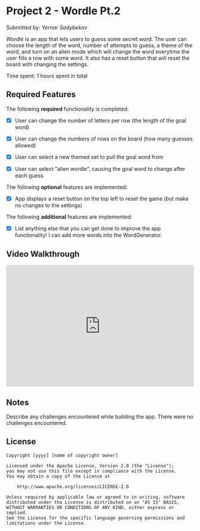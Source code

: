 # Project 2 - Wordle Pt.2

Submitted by: *Yernar Sadybekov*

*Wordle* is an app that lets users to guess some secret word. The user can choose the length of the word, number of attempts to guess, a theme of the word, and turn on an alien mode which will change the word everytime the user fills a row with some word. It also has a reset button that will reset the board with changing the settings.

Time spent: *1* hours spent in total

## Required Features

The following **required** functionality is completed:

- [x] User can change the number of letters per row (the length of the goal word)
- [x] User can change the numbers of rows on the board (how many guesses allowed)
- [x] User can select a new themed set to pull the goal word from
- [x] User can select "alien wordle", causing the goal word to change after each guess


The following **optional** features are implemented:

- [x] App displays a reset button on the top left to reset the game (but make no changes to the settings)

The following **additional** features are implemented:

- [x] List anything else that you can get done to improve the app functionality!
      I can add more words into the WordGenerator.

## Video Walkthrough

<div style="position: relative; padding-bottom: 64.94708994708994%; height: 0;"><iframe src="https://www.loom.com/embed/c08c0a3dbb814a58a4c0a05be3eb9a8e?sid=06ee8773-8406-454a-95e9-16a8a725b62b" frameborder="0" webkitallowfullscreen mozallowfullscreen allowfullscreen style="position: absolute; top: 0; left: 0; width: 100%; height: 100%;"></iframe></div>

## Notes

Describe any challenges encountered while building the app.
There were no challenges encountered.

## License

    Copyright [yyyy] [name of copyright owner]

    Licensed under the Apache License, Version 2.0 (the "License");
    you may not use this file except in compliance with the License.
    You may obtain a copy of the License at

        http://www.apache.org/licenses/LICENSE-2.0

    Unless required by applicable law or agreed to in writing, software
    distributed under the License is distributed on an "AS IS" BASIS,
    WITHOUT WARRANTIES OR CONDITIONS OF ANY KIND, either express or implied.
    See the License for the specific language governing permissions and
    limitations under the License.
